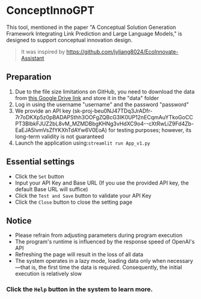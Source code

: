# ConceptInnoGPT

This tool, mentioned in the paper "A Conceptual Solution Generation Framework Integrating Link Prediction and Large Language Models," is designed to support conceptual innovation design.

> It was inspired by <https://github.com/jyliang8024/EcoInnovate-Assistant>

## Preparation

1. Due to the file size limitations on GitHub, you need to download the data from [this Google Drive link](https://drive.google.com/drive/folders/10IR0MYWtlYs8dIo_vx45q1O-OPMUo439?usp=share_link) and store it in the "data" folder
2. Log in using the username "username" and the password "password"
3. We provide an API key (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) for testing purposes; however, its long-term validity is not guaranteed
4. Launch the application using:`streamlit run App_v1.py`

## Essential settings

- Click the `Set` button
- Input your API Key and Base URL (If you use the provided API key, the default Base URL will suffice)
- Click the `Test and Save` button to validate your API Key
- Click the `Close` button to close the setting page

## Notice

- Please refrain from adjusting parameters during program execution
- The program's runtime is influenced by the response speed of OpenAI's API
- Refreshing the page will result in the loss of all data
- The system operates in a lazy mode, loading data only when necessary—that is, the first time the data is required. Consequently, the initial execution is relatively slow

### Click the `Help` button in the system to learn more.
